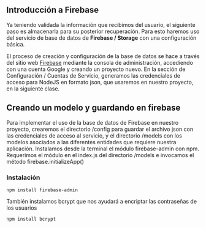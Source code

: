 ## Introducción a Firebase

Ya teniendo validada la información que recibimos del usuario, el siguiente paso es almacenarla para su posterior recuperación. Para esto haremos uso del servicio de base de datos de **Firebase / Storage** con una configuración básica.

El proceso de creación y configuración de la base de datos se hace a través del sitio web [Firebase](https://firebase.google.com) mediante la consola de administración, accediendo con una cuenta Google y creando un proyecto nuevo. En la sección de Configuración / Cuentas de Servicio, generamos las credenciales de acceso para NodeJS en formato json, que usaremos en nuestro proyecto, en la siguiente clase.  

## Creando un modelo y guardando en firebase

Para implementar el uso de la base de datos de Firebase en nuestro proyecto, crearemos el directorio /config para guardar el archivo json con las credenciales de acceso al servicio, y el directorio /models con los modelos asociados a las diferentes entidades que requiere nuestra aplicación. Instalamos desde la terminal el módulo firebase-admin con npm. Requerimos el módulo en el index.js del directorio /models e invocamos el método firebase.initializeApp()

### Instalación
```
npm install firebase-admin
```

También instalamos bcrypt que nos ayudará a encriptar las contraseñas de los usuarios
```
npm install bcrypt
```
